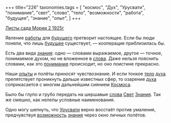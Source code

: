 +++
title="226"
taxonomies.tags = [
 "космос",
 "Дух",
 "Урусвати",
 "понимание",
 "свет",
 "слово",
 "тело",
 "возможности",
 "работа",
 "будущее",
 "знание",
 "опыт",
]
+++

[Листы сада Мории 2 1925г](/agni/1925)

Явление [работы](/tags/работа) для [будущего](/tags/[будущее](/tags/будущее)) претворит настоящее. Если бы люди поняли, что лишь [будущее](/tags/будущее) существует, — кооперация приблизилась бы.   

Есть два вида [знания](/tags/[знание](/tags/знание)): одно — словами выражаемое, другое — точное, понимаемое духом, но не вложенное в [слова](/tags/слово). Даже нельзя пояснить словами, как это [понимание](/tags/понимание) происходит, но оно поистине прекрасно.   

Наши [опыты](/tags/опыт) и полёты приносят чувствознание. И если тонкое [тело](/tags/тело) [духа](/tags/Дух) препятствует проникнуть дальше известных сфер, то озарение [духа](/tags/Дух) соприкасается с многим дальнейшим сиянием [Космоса](/tags/космос).   

Было бы глупо и грубо передать на шершавые [слова](/tags/слово) [Свет](/tags/свет) [Знания](/tags/знание). Так же смешно, как нелепы условные наименования.   

Одно могу шепнуть, что [Урусвати](/tags/Урусвати) верно восстаёт против умаления, предчувствуя [возможность](/tags/возможности) [знания](/tags/[знание](/tags/знание)) через окно личных полётов.   

